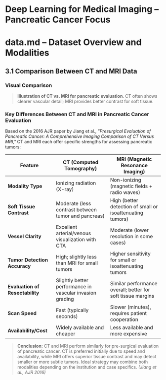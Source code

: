 
# Deep Learning for Medical Imaging – Pancreatic Cancer Focus




# data.md – Dataset Overview and Modalities


## 3.1 Comparison Between CT and MRI Data

### Visual Comparison


> **Illustration of CT vs. MRI for pancreatic evaluation**. CT often shows clearer vascular detail; MRI provides better contrast for soft tissue.

### Key Differences Between CT and MRI in Pancreatic Cancer Evaluation

Based on the 2016 AJR paper by Jiang et al., *"Presurgical Evaluation of Pancreatic Cancer: A Comprehensive Imaging Comparison of CT Versus MRI,"* CT and MRI each offer specific strengths for assessing pancreatic tumors:

| Feature                      | CT (Computed Tomography)                                        | MRI (Magnetic Resonance Imaging)                             |
|-----------------------------|------------------------------------------------------------------|--------------------------------------------------------------|
| **Modality Type**           | Ionizing radiation (X-ray)                                     | Non-ionizing (magnetic fields + radio waves)                |
| **Soft Tissue Contrast**    | Moderate (less contrast between tumor and pancreas)            | High (better detection of small or isoattenuating tumors)   |
| **Vessel Clarity**          | Excellent arterial/venous visualization with CTA               | Moderate (lower resolution in some cases)                   |
| **Tumor Detection Accuracy**| High; slightly less than MRI for small tumors                  | Higher sensitivity for small or isoattenuating tumors        |
| **Evaluation of Resectability** | Slightly better performance in vascular invasion grading     | Similar performance overall; better for soft tissue margins |
| **Scan Speed**              | Fast (typically seconds)                                       | Slower (minutes), requires patient cooperation              |
| **Availability/Cost**       | Widely available and cheaper                                   | Less available and more expensive                           |

> **Conclusion:** CT and MRI perform similarly for pre-surgical evaluation of pancreatic cancer. CT is preferred initially due to speed and availability, while MRI offers superior tissue contrast and may detect smaller or more subtle tumors. Ideal strategy may combine both modalities depending on the institution and case specifics. *(Jiang et al., AJR 2016)*

